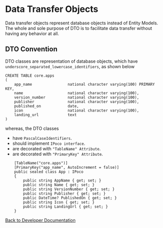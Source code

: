 # Data Transfer Objects

Data transfer objects represent database objects instead of Entity Models. The whole and sole purpose of DTO is to facilitate data transfer without having any behavior at all.

## DTO Convention

DTO classes are representation of database objects, which have ```underscore_separated_lowercase_identifiers```, as shown below

```
CREATE TABLE core.apps
(
    app_name                national character varying(100) PRIMARY KEY,
    name                    national character varying(100),
    version_number          national character varying(100),
    publisher               national character varying(100),
    published_on            date,
    icon                    national character varying(100),
    landing_url             text
)
```

whereas, the DTO classes

* have ```PascalCaseIdentifiers```.
* should implement ```IPoco interface```.
* are decorated with ```"TableName" Attribute```.
* are decorated with ```"PrimaryKey" Attribute```.

```
    [TableName("core.apps")]
    [PrimaryKey("app_name", AutoIncrement = false)]
    public sealed class App : IPoco
    {
        public string AppName { get; set; }
        public string Name { get; set; }
        public string VersionNumber { get; set; }
        public string Publisher { get; set; }
        public DateTime? PublishedOn { get; set; }
        public string Icon { get; set; }
        public string LandingUrl { get; set; }
    }
```

[Back to Developer Documentation](../readme.md)
